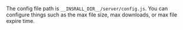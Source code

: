 The config file path is `__INSRALL_DIR__/server/config.js`.
You can configure things such as the max file size, max downloads, or max file expire time.
